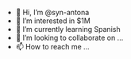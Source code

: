 - 👋 Hi, I’m @syn-antona  
- 👀 I’m interested in $1M 
- 🌱 I’m currently learning Spanish  
- 💞️ I’m looking to collaborate on ...   
- 📫 How to reach me ... 

<!---
syn-antona/syn-antona is a ✨ special ✨ repository because its `README.md` (this file) appears on your GitHub profile.
You can click the Preview link to take a look at your changes.
--->
 
